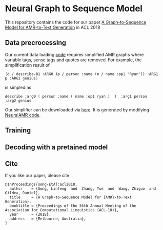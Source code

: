 # Neural Graph to Sequence Model

This repository contains the code for our paper [A Graph-to-Sequence Model for AMR-to-Text Generation](https://arxiv.org/pdf/1805.02473.pdf) in ACL 2018

## Data precrocessing
Our current data loading [code](./src_g2s/G2S_data_stream.py) requires simplified AMR graphs where variable tags, sense tags and quotes are removed. For example, the simplification result of
```
(d / describe-01 :ARG0 (p / person :name (n / name :op1 "Ryan")) :ARG1 p :ARG2 genius)
```
is simpled as
```
describe :arg0 ( person :name ( name :op1 ryan )  )  :arg1 person :arg2 genius
```
Our simplifier can be downloaded via [here](https://www.cs.rochester.edu/~lsong10/downloads/amr_simplifier.tgz). It is generated by modifying [NeuralAMR code](https://github.com/sinantie/NeuralAmr).

## Training

## Decoding with a pretained model

## Cite
If you like our paper, please cite
```
@InProceedings{song-EtAl:acl2018,
  author    = {Song, Linfeng  and  Zhang, Yue  and  Wang, Zhiguo  and  Gildea, Daniel},
  title     = {A Graph-to-Sequence Model for {AMR}-to-Text Generation},
  booktitle = {Proceedings of the 56th Annual Meeting of the Association for Computational Linguistics (ACL-18)},
  year      = {2018},
  address   = {Melbourne, Australia},
}
```

